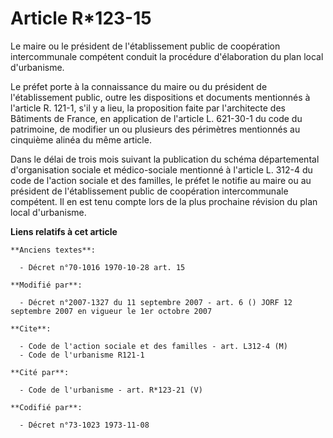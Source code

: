 # Article R*123-15

Le maire ou le président de l'établissement public de coopération intercommunale compétent conduit la procédure d'élaboration
du plan local d'urbanisme.

Le préfet porte à la connaissance du maire ou du président de l'établissement public, outre les dispositions et documents
mentionnés à l'article R. 121-1, s'il y a lieu, la proposition faite par l'architecte des Bâtiments de France, en application
de l'article L. 621-30-1 du code du patrimoine, de modifier un ou plusieurs des périmètres mentionnés au cinquième alinéa du
même article.

Dans le délai de trois mois suivant la publication du schéma départemental d'organisation sociale et médico-sociale mentionné
à l'article L. 312-4 du code de l'action sociale et des familles, le préfet le notifie au maire ou au président de
l'établissement public de coopération intercommunale compétent. Il en est tenu compte lors de la plus prochaine révision du
plan local d'urbanisme.

**Liens relatifs à cet article**

	**Anciens textes**:

	  - Décret n°70-1016 1970-10-28 art. 15

	**Modifié par**:

	  - Décret n°2007-1327 du 11 septembre 2007 - art. 6 () JORF 12 septembre 2007 en vigueur le 1er octobre 2007

	**Cite**:

	  - Code de l'action sociale et des familles - art. L312-4 (M)
	  - Code de l'urbanisme R121-1

	**Cité par**:

	  - Code de l'urbanisme - art. R*123-21 (V)

	**Codifié par**:

	  - Décret n°73-1023 1973-11-08
